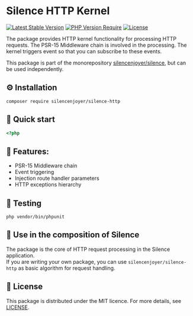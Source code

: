 # Silence HTTP Kernel

[![Latest Stable Version](https://img.shields.io/packagist/v/silencenjoyer/silence-http.svg)](https://packagist.org/packages/silencenjoyer/silence-http)
[![PHP Version Require](https://img.shields.io/packagist/php-v/silencenjoyer/silence-http.svg)](https://packagist.org/packages/silencenjoyer/silence-http)
[![License](https://img.shields.io/github/license/silencenjoyer/silence-http)](LICENSE)

The package provides HTTP kernel functionality for processing HTTP requests.
The PSR-15 Middleware chain is involved in the processing. 
The kernel triggers event so that you can subscribe to these events.

This package is part of the monorepository [silencenjoyer/silence](https://github.com/silencenjoyer/silence), but can be used independently.

## ⚙️ Installation

``
composer require silencenjoyer/silence-http
``

## 🚀 Quick start
```php
<?php
```

## 🧱 Features:
- PSR-15 Middleware chain
- Event triggering
- Injection route handler parameters
- HTTP exceptions hierarchy 

## 🧪 Testing
``
php vendor/bin/phpunit
``

## 🧩 Use in the composition of Silence
The package is the core of HTTP request processing in the Silence application.  
If you are writing your own package, you can use ``silencenjoyer/silence-http`` as basic algorithm for request handling.

## 📄 License
This package is distributed under the MIT licence. For more details, see [LICENSE](LICENSE).
